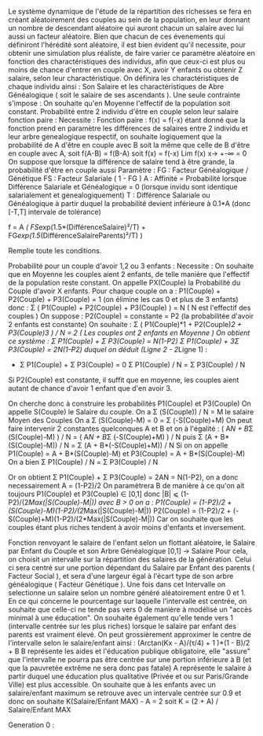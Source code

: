 Le système dynamique de l'étude de la répartition des richesses se fera en créant aléatoirement des couples au sein de la population, en leur donnant un nombre de descendant aléatoire qui auront chacun un salaire avec lui aussi un facteur aléatoire. Bien que chacun de ces évenements qui définiront l'hérédité sont aléatoire, il est bien évident qu'il necessite, pour obtenir une simulation plus réaliste, de faire varier ce paramètre aléatoire en fonction des charactéristiques des individus, afin que ceux-ci est plus ou moins de chance d'entrer en couple avec X, avoir Y enfants ou obtenir Z salaire, selon leur charactéristique. On définira les charactéristiques de chaque individu ainsi : Son Salaire et les charactéristiques de Abre Généalogique ( soit le salaire de ses ascendants ). Une seule contrainte s'impose : On souhaite qu'en Moyenne l'effectif de la population soit constant.
Probabilité entre 2 individu d'être en couple selon leur salaire fonction paire : 
Necessite :
Fonction paire : f(x) = f(-x) étant donné que la fonction prend en paramètre les différences de salaires entre 2 individu et leur arbre genealogique respectif, on souhaite logiquement que la probabilité de A d'être en couple avec B soit la même que celle de B d'être en couple avec A, soit f(A-B) = f(B-A) soit f(x) = f(-x)
Lim f(x) x-> +-∞ = 0 On suppose que lorsque la différence de salaire tend à être grande, la probabilité d'être en couple aussi
Paramètre :
FG : Facteur Généalogique / Génétique
FS : Facteur Salariale ( 1 - FG )
A : Affinité = Probabilité lorsque Différence Salariale et Généalogique = 0 (lorsque invidu sont identique salarialement et genealogiquement)
T : Différence Salariale ou Généalogique à partir duquel la probabilité devient inférieure à 0.1*A (donc [-T,T] intervale de tolérance)

f = A *( FS*exp(1.5*(DifférenceSalaire)²/T) + FG*exp(1.5*(DifférenceSalaireParents)²/T) )

Remplie toute les conditions.


Probabilité pour un couple d'avoir 1,2 ou 3 enfants :
Necessite :
On souhaite que en Moyenne les couples aient 2 enfants, de telle manière que l'effectif de la population reste constant.
On appelle PX(Couple) la Probabilité du Couple d'avoir X enfants.
Pour chaque couple on a :
P1(Couple) + P2(Couple) + P3(Couple) = 1 (on élimine les cas 0 et plus de 3 enfants)
donc :
Σ ( P1(Couple) + P2(Couple) + P3(Couple) ) = N ( N est l'effectif des couples )
On suppose : 
P2(Couple) = constante = P2 (la probabilitée d'avoir 2 enfants est constante)
On souhaite : 
Σ ( P1(Couple)*1 + P2(Couple)*2 + P3(Couple)*3 ) / N = 2 ( Les couples ont 2 enfants en Moyenne )
On obtient ce système :
Σ P1(Couple) + Σ P3(Couple) = N(1-P2)
Σ P1(Couple) + 3*Σ P3(Couple) = 2N(1-P2)
duquel on déduit (Ligne 2 - 2*Ligne 1) :
- Σ P1(Couple) + Σ P3(Couple) = 0
Σ P1(Couple) / N = Σ P3(Couple) / N

Si P2(Couple) est constante, il suffit que en moyenne, les couples aient autant de chance d'avoir 1 enfant que d'en avoir 3.

On cherche donc à construire les probabilités P1(Couple) et P3(Couple)
On appelle S(Couple) le Salaire du couple.
On a Σ (S(Couple)) / N  = M le salaire Moyen des Couples
On a Σ (S(Couple)-M) = 0 = Σ (-S(Couple)+M)
On peut faire intervenir 2 constantes quelconques A et B et on à l'égalité :
( A*N + B*Σ (S(Couple)-M) ) / N = ( A*N + B*Σ (-S(Couple)+M) ) / N
puis 
Σ (A + B*(S(Couple)-M)) / N = Σ (A + B*(-S(Couple)+M)) / N
Si on on appelle P1(Couple) = A + B*(S(Couple)-M) et P3(Couple) = A + B*(S(Couple)-M)
On a bien Σ P1(Couple) / N = Σ P3(Couple) / N

Or on obtient Σ P1(Couple) + Σ P3(Couple) = 2AN  = N(1-P2), on a donc necessairement A = (1-P2)/2
On paramètrera B de manière à ce qu'on ait toujours P1(Couple) et P3(Couple) ∈ [0,1] donc |B| ⩽ (1-P2)/(2*Max(|S(Couple)-M|))
avec B > 0 on a :
P1(Couple) = (1-P2)/2 + (S(Couple)-M)(1-P2)/(2*Max(|S(Couple)-M|))
P2(Couple) = (1-P2)/2 + (-S(Couple)+M)(1-P2)/(2*Max(|S(Couple)-M|))
Car on souhaite que les couples étant plus riches tendent à avoir moins d'enfants et inversement.




Fonction renvoyant le salaire de l'enfant selon un flottant aléatoire, le Salaire par Enfant du Couple et son Arbre Généalogique
[0,1] -> Salaire
Pour cela, on choisit un intervalle sur la répartition des salaires de la génération. Celui ci sera centré sur une portion dépendant du Salaire par Enfant des parents ( Facteur Social ), et sera d'une largeur égal à l'écart type de son arbre généalogique ( Facteur Génétique ). Une fois dans cet Intervalle on selectionne un salaire selon un nombre généré aléatoirement entre 0 et 1.
En ce qui concerne le pourcentage sur laquelle l'intervalle est centrée, on souhaite que celle-ci ne tende pas vers 0 de manière à modélisé un "accès minimal à une éducation". On souhaite également qu'elle tende vers 1 (intervalle centrée sur les plus riches) lorsque le salaire par enfant des parents est vraiment élevé.
On peut grossièrement approximer le centre de l'intervalle selon le salaire/enfant ainsi : (Arctan(Kx - A)/(τ/4) + 1 )*(1 - B)/2 + B
B représente les aides et l'éducation publique obligatoire, elle "assure" que l'intervalle ne pourra pas être centrée sur une portion inférieure à B (et que la pauvretée extrême ne sera donc pas fatale)
A représente le salaire à partir duquel une éducation plus qualitative (Privée et ou sur Paris/Grande Ville) est plus accessible.
On souhaite que à les enfants avec un salaire/enfant maximum se retrouve avec un intervale centrée sur 0.9 et donc on souhaite K(Salaire/Enfant MAX) - A = 2 soit K = (2 + A) / Salaire/Enfant MAX

Generation 0 :

